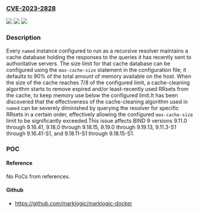 ### [CVE-2023-2828](https://cve.mitre.org/cgi-bin/cvename.cgi?name=CVE-2023-2828)
![](https://img.shields.io/static/v1?label=Product&message=BIND%209&color=blue)
![](https://img.shields.io/static/v1?label=Version&message=9.11.0%3C%3D%209.16.41%20&color=brighgreen)
![](https://img.shields.io/static/v1?label=Vulnerability&message=n%2Fa&color=brighgreen)

### Description

Every `named` instance configured to run as a recursive resolver maintains a cache database holding the responses to the queries it has recently sent to authoritative servers. The size limit for that cache database can be configured using the `max-cache-size` statement in the configuration file; it defaults to 90% of the total amount of memory available on the host. When the size of the cache reaches 7/8 of the configured limit, a cache-cleaning algorithm starts to remove expired and/or least-recently used RRsets from the cache, to keep memory use below the configured limit.It has been discovered that the effectiveness of the cache-cleaning algorithm used in `named` can be severely diminished by querying the resolver for specific RRsets in a certain order, effectively allowing the configured `max-cache-size` limit to be significantly exceeded.This issue affects BIND 9 versions 9.11.0 through 9.16.41, 9.18.0 through 9.18.15, 9.19.0 through 9.19.13, 9.11.3-S1 through 9.16.41-S1, and 9.18.11-S1 through 9.18.15-S1.

### POC

#### Reference
No PoCs from references.

#### Github
- https://github.com/marklogic/marklogic-docker

